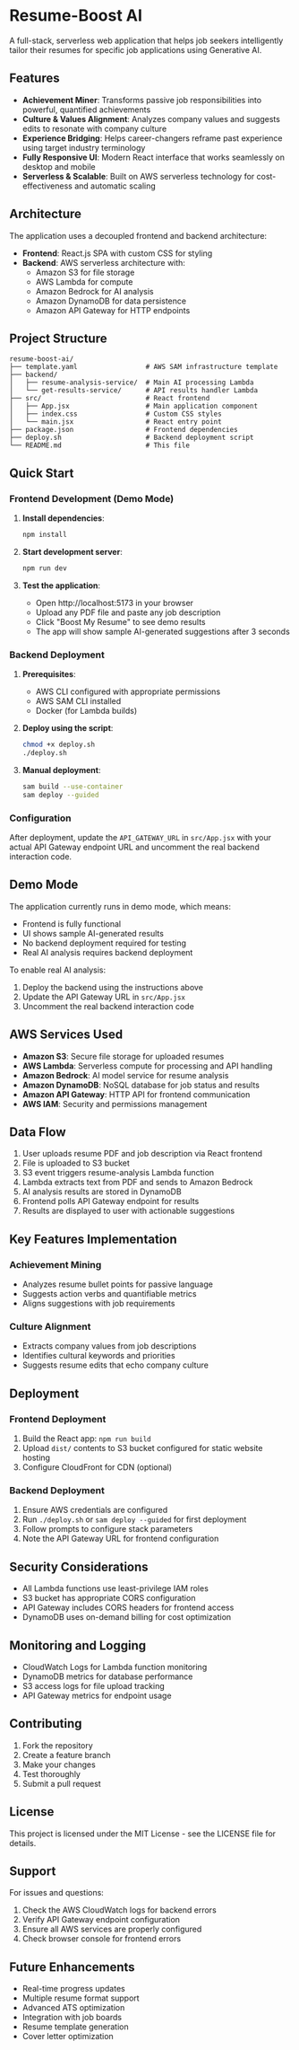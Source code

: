 # Resume-Boost AI

A full-stack, serverless web application that helps job seekers intelligently tailor their resumes for specific job applications using Generative AI.

## Features

- **Achievement Miner**: Transforms passive job responsibilities into powerful, quantified achievements
- **Culture & Values Alignment**: Analyzes company values and suggests edits to resonate with company culture
- **Experience Bridging**: Helps career-changers reframe past experience using target industry terminology
- **Fully Responsive UI**: Modern React interface that works seamlessly on desktop and mobile
- **Serverless & Scalable**: Built on AWS serverless technology for cost-effectiveness and automatic scaling

## Architecture

The application uses a decoupled frontend and backend architecture:

- **Frontend**: React.js SPA with custom CSS for styling
- **Backend**: AWS serverless architecture with:
  - Amazon S3 for file storage
  - AWS Lambda for compute
  - Amazon Bedrock for AI analysis
  - Amazon DynamoDB for data persistence
  - Amazon API Gateway for HTTP endpoints

## Project Structure

```
resume-boost-ai/
├── template.yaml                 # AWS SAM infrastructure template
├── backend/
│   ├── resume-analysis-service/  # Main AI processing Lambda
│   └── get-results-service/      # API results handler Lambda
├── src/                          # React frontend
│   ├── App.jsx                   # Main application component
│   ├── index.css                 # Custom CSS styles
│   └── main.jsx                  # React entry point
├── package.json                  # Frontend dependencies
├── deploy.sh                     # Backend deployment script
└── README.md                     # This file
```

## Quick Start

### Frontend Development (Demo Mode)

1. **Install dependencies**:
   ```bash
   npm install
   ```

2. **Start development server**:
   ```bash
   npm run dev
   ```

3. **Test the application**:
   - Open http://localhost:5173 in your browser
   - Upload any PDF file and paste any job description
   - Click "Boost My Resume" to see demo results
   - The app will show sample AI-generated suggestions after 3 seconds

### Backend Deployment

1. **Prerequisites**:
   - AWS CLI configured with appropriate permissions
   - AWS SAM CLI installed
   - Docker (for Lambda builds)

2. **Deploy using the script**:
   ```bash
   chmod +x deploy.sh
   ./deploy.sh
   ```

3. **Manual deployment**:
   ```bash
   sam build --use-container
   sam deploy --guided
   ```

### Configuration

After deployment, update the `API_GATEWAY_URL` in `src/App.jsx` with your actual API Gateway endpoint URL and uncomment the real backend interaction code.

## Demo Mode

The application currently runs in demo mode, which means:
- Frontend is fully functional
- UI shows sample AI-generated results
- No backend deployment required for testing
- Real AI analysis requires backend deployment

To enable real AI analysis:
1. Deploy the backend using the instructions above
2. Update the API Gateway URL in `src/App.jsx`
3. Uncomment the real backend interaction code

## AWS Services Used

- **Amazon S3**: Secure file storage for uploaded resumes
- **AWS Lambda**: Serverless compute for processing and API handling
- **Amazon Bedrock**: AI model service for resume analysis
- **Amazon DynamoDB**: NoSQL database for job status and results
- **Amazon API Gateway**: HTTP API for frontend communication
- **AWS IAM**: Security and permissions management

## Data Flow

1. User uploads resume PDF and job description via React frontend
2. File is uploaded to S3 bucket
3. S3 event triggers resume-analysis Lambda function
4. Lambda extracts text from PDF and sends to Amazon Bedrock
5. AI analysis results are stored in DynamoDB
6. Frontend polls API Gateway endpoint for results
7. Results are displayed to user with actionable suggestions

## Key Features Implementation

### Achievement Mining
- Analyzes resume bullet points for passive language
- Suggests action verbs and quantifiable metrics
- Aligns suggestions with job requirements

### Culture Alignment
- Extracts company values from job descriptions
- Identifies cultural keywords and priorities
- Suggests resume edits that echo company culture

## Deployment

### Frontend Deployment
1. Build the React app: `npm run build`
2. Upload `dist/` contents to S3 bucket configured for static website hosting
3. Configure CloudFront for CDN (optional)

### Backend Deployment
1. Ensure AWS credentials are configured
2. Run `./deploy.sh` or `sam deploy --guided` for first deployment
3. Follow prompts to configure stack parameters
4. Note the API Gateway URL for frontend configuration

## Security Considerations

- All Lambda functions use least-privilege IAM roles
- S3 bucket has appropriate CORS configuration
- API Gateway includes CORS headers for frontend access
- DynamoDB uses on-demand billing for cost optimization

## Monitoring and Logging

- CloudWatch Logs for Lambda function monitoring
- DynamoDB metrics for database performance
- S3 access logs for file upload tracking
- API Gateway metrics for endpoint usage

## Contributing

1. Fork the repository
2. Create a feature branch
3. Make your changes
4. Test thoroughly
5. Submit a pull request

## License

This project is licensed under the MIT License - see the LICENSE file for details.

## Support

For issues and questions:
1. Check the AWS CloudWatch logs for backend errors
2. Verify API Gateway endpoint configuration
3. Ensure all AWS services are properly configured
4. Check browser console for frontend errors

## Future Enhancements

- Real-time progress updates
- Multiple resume format support
- Advanced ATS optimization
- Integration with job boards
- Resume template generation
- Cover letter optimization
